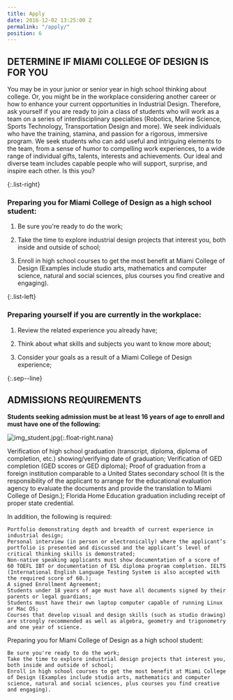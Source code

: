 ```yaml
---
title: Apply
date: 2016-12-02 13:25:00 Z
permalink: "/apply/"
position: 6
---
```


## DETERMINE IF MIAMI COLLEGE OF DESIGN IS FOR YOU

You may be in your junior or senior year in high school thinking about college. Or, you might be in the workplace considering another career or how to enhance your current opportunities in Industrial Design. Therefore, ask yourself if you are ready to join a class of students who will work as a team on a series of interdisciplinary specialties (Robotics, Marine Science, Sports Technology, Transportation Design and more). We seek individuals who have the training, stamina, and passion for a rigorous, immersive program. We seek students who can add useful and intriguing elements to the team, from a sense of humor to compelling work experiences, to a wide range of individual gifts, talents, interests and achievements. Our ideal and diverse team includes capable people who will support, surprise, and inspire each other. Is this you?

{:.list-right}

### Preparing you for Miami College of Design as a high school student:

1. Be sure you're ready to do the work;

2. Take the time to explore industrial design projects that interest you, both inside and outside of school;

3. Enroll in high school courses to get the most benefit at Miami College of Design (Examples include studio arts, mathematics and computer science, natural and social sciences, plus courses you find creative and engaging).

{:.list-left}

### Preparing yourself if you are currently in the workplace:

1. Review the related experience you already have;

2. Think about what skills and subjects you want to know more about;

3. Consider your goals as a result of a Miami College of Design experience;

{:.sep--line}

## ADMISSIONS REQUIREMENTS

**Students seeking admission must be at least 16 years of age to enroll and must have one of the following:**

![img_student.jpg](/uploads/img_student.jpg){:.float-right.nana}

Verification of high school graduation (transcript, diploma, diploma of completion, etc.) showing/verifying date of graduation;
Verification of GED completion (GED scores or GED diploma);
Proof of graduation from a foreign institution comparable to a United States secondary school (It is the responsibility of the applicant to arrange for the educational evaluation agency to evaluate the documents and provide the translation to Miami College of Design.);
Florida Home Education graduation including receipt of proper state credential.

In addition, the following is required:

    Portfolio demonstrating depth and breadth of current experience in industrial design;
    Personal interview (in person or electronically) where the applicant’s portfolio is presented and discussed and the applicant’s level of critical thinking skills is demonstrated;
    Non-native speaking applicants must show documentation of a score of 60 TOEFL IBT or documentation of ESL diploma program completion. IELTS (International English Language Testing System is also accepted with the required score of 60.);
    A signed Enrollment Agreement;
    Students under 18 years of age must have all documents signed by their parents or legal guardians;
    Students must have their own laptop computer capable of running Linux or Mac OS;
    Courses that develop visual and design skills (such as studio drawing) are strongly recommended as well as algebra, geometry and trigonometry and one year of science.

Preparing you for Miami College of Design as a high school student:

    Be sure you're ready to do the work;
    Take the time to explore industrial design projects that interest you, both inside and outside of school;
    Enroll in high school courses to get the most benefit at Miami College of Design (Examples include studio arts, mathematics and computer science, natural and social sciences, plus courses you find creative and engaging).